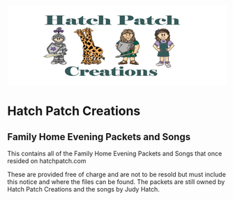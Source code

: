 ![Hatch Patch Creations Logo](logo.gif)
# Hatch Patch Creations 
## Family Home Evening Packets and Songs
This contains all of the Family Home Evening Packets and Songs that once resided on hatchpatch.com

These are provided free of charge and are not to be resold but must include this notice and where the files can be found. The packets are still owned by Hatch Patch Creations and the songs by Judy Hatch.